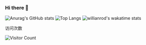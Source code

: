 ### Hi there 👋

<!--
**c1336658570/c1336658570** is a ✨ _special_ ✨ repository because its `README.md` (this file) appears on your GitHub profile.

Here are some ideas to get you started:

- 🔭 I’m currently working on Xiyou Linux group
- 🌱 I’m currently learning C++andLinux
- 👯 I’m looking to collaborate on ...
- 🤔 I’m looking for help with ...
- 💬 Ask me about ...
- 📫 How to reach me: ...
- 😄 Pronouns: ...
- ⚡ Fun fact: ...
- 💬 大家可以查看我的技术博客 https://blog.csdn.net/qq_55047476?spm=1000.2115.3001.5343
-->

![Anurag's GitHub stats](https://github-readme-stats.vercel.app/api?username=c1336658570&count_private=true&show_icons=true&theme=dracula&locale=cn)
![Top Langs](https://github-readme-stats.vercel.app/api/top-langs/?username=c1336658570&hide=css,html,swig,javascript&&layout=compact&locale=cn&theme=dracula)
![willianrod's wakatime stats](https://github-readme-stats.vercel.app/api/wakatime?username=c1336658570&theme=dracula)

访问次数

![Visitor Count](https://profile-counter.glitch.me/Christmas/count.svg)
